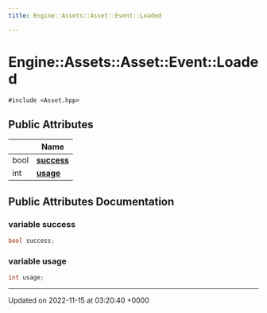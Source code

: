 ```yaml
---
title: Engine::Assets::Asset::Event::Loaded

---
```


# Engine::Assets::Asset::Event::Loaded






`#include <Asset.hpp>`

## Public Attributes

|                | Name           |
| -------------- | -------------- |
| bool | **[success](/classes/structEngine_1_1Assets_1_1Asset_1_1Event_1_1Loaded.md#variable-success)**  |
| int | **[usage](/classes/structEngine_1_1Assets_1_1Asset_1_1Event_1_1Loaded.md#variable-usage)**  |

## Public Attributes Documentation

### variable success

```cpp
bool success;
```


### variable usage

```cpp
int usage;
```


-------------------------------

Updated on 2022-11-15 at 03:20:40 +0000